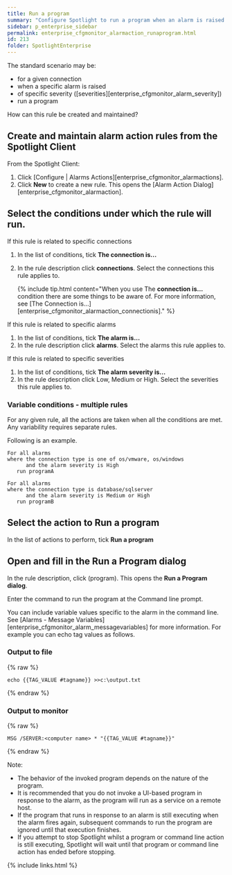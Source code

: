 ```yaml
---
title: Run a program
summary: "Configure Spotlight to run a program when an alarm is raised."
sidebar: p_enterprise_sidebar
permalink: enterprise_cfgmonitor_alarmaction_runaprogram.html
id: 213
folder: SpotlightEnterprise
---
```


The standard scenario may be:

* for a given connection
* when a specific alarm is raised
* of specific severity ([severities][enterprise_cfgmonitor_alarm_severity])
* run a program

How can this rule be created and maintained?



## Create and maintain alarm action rules from the Spotlight Client

From the Spotlight Client:

1. Click [Configure \| Alarms Actions][enterprise_cfgmonitor_alarmactions].
2. Click **New** to create a new rule. This opens the [Alarm Action Dialog][enterprise_cfgmonitor_alarmaction].

## Select the conditions under which the rule will run.

If this rule is related to specific connections

1. In the list of conditions, tick **The connection is...**
2. In the rule description click **connections**. Select the connections this rule applies to.

   {% include tip.html content="When you use The **connection is...** condition there are some things to be aware of. For more information, see [The Connection is…][enterprise_cfgmonitor_alarmaction_connectionis]." %}

If this rule is related to specific alarms

1. In the list of conditions, tick **The alarm is...**
2. In the rule description click **alarms**. Select the alarms this rule applies to.

If this rule is related to specific severities

1. In the list of conditions, tick **The alarm severity is...**
2. In the rule description click Low, Medium or High. Select the severities this rule applies to.

### Variable conditions - multiple rules

For any given rule, all the actions are taken when all the conditions are met. Any variability requires separate rules.

Following is an example.

~~~
For all alarms
where the connection type is one of os/vmware, os/windows
      and the alarm severity is High
   run programA

For all alarms
where the connection type is database/sqlserver
      and the alarm severity is Medium or High
   run programB
~~~

## Select the action to Run a program

In the list of actions to perform, tick **Run a program**

## Open and fill in the Run a Program dialog

In the rule description, click (program). This opens the **Run a Program dialog**.

Enter the command to run the program at the Command line prompt.

You can include variable values specific to the alarm in the command line. See [Alarms - Message Variables][enterprise_cfgmonitor_alarm_messagevariables] for more information. For example you can echo tag values as follows.

### Output to file

{% raw %}
```liquid
echo {{TAG_VALUE #tagname}} >>c:\output.txt
```
{% endraw %}

### Output to monitor

{% raw %}
```liquid
MSG /SERVER:<computer name> * "{{TAG_VALUE #tagname}}"
```
{% endraw %}

Note:

* The behavior of the invoked program depends on the nature of the program.
* It is recommended that you do not invoke a UI-based program in response to the alarm, as the program will run as a service on a remote host.
* If the program that runs in response to an alarm is still executing when the alarm fires again, subsequent commands to run the program are ignored until that execution finishes.
* If you attempt to stop Spotlight whilst a program or command line action is still executing, Spotlight will wait until that program or command line action has ended before stopping.




{% include links.html %}

